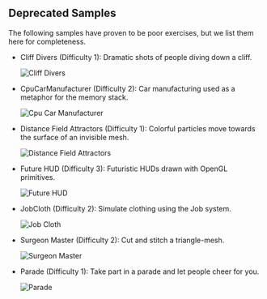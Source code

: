 ## Deprecated Samples

The following samples have proven to be poor exercises, but we list them here for completeness.

 * Cliff Divers (Difficulty 1): Dramatic shots of people diving down a cliff.

    ![Cliff Divers](_imgs/CliffDivers.gif?raw=true)

 * CpuCarManufacturer (Difficulty 2): Car manufacturing used as a metaphor for the memory stack.

    ![Cpu Car Manufacturer](_imgs/CpuCarManufacturer.png?raw=true)

 * Distance Field Attractors (Difficulty 1): Colorful particles move towards the surface of an invisible mesh.

    ![Distance Field Attractors](_imgs/DistanceFieldAttractors.gif?raw=true)
    
* Future HUD (Difficulty 3): Futuristic HUDs drawn with OpenGL primitives.
 
    ![Future HUD](_imgs/FutureHUD.png?raw=true)
 * JobCloth (Difficulty 2): Simulate clothing using the Job system.

    ![Job Cloth](_imgs/JobCloth.gif?raw=true)

 * Surgeon Master (Difficulty 2): Cut and stitch a triangle-mesh.

    ![Surgeon Master](_imgs/SurgeonMaster.png?raw=true)

* Parade (Difficulty 1): Take part in a parade and let people cheer for you.

    ![Parade](_imgs/Parade.gif?raw=true)